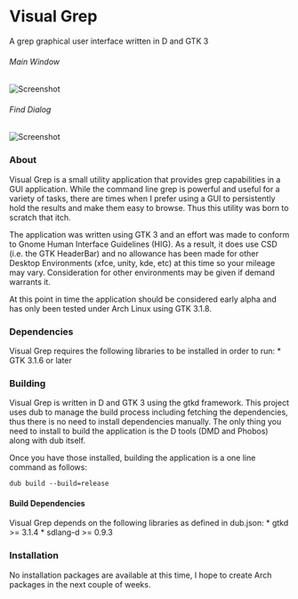 # Visual Grep
A grep graphical user interface written in D and GTK 3

###### Main Window
![Screenshot](http://www.gexperts.com/img/vgrep/main.png)

###### Find Dialog
![Screenshot](http://www.gexperts.com/img/vgrep/options.png)

### About

Visual Grep is a small utility application that provides grep capabilities in a GUI application. While the command line grep is powerful and useful for a variety of tasks, there are times when I prefer using a GUI to persistently hold the results and make them easy to browse. Thus this utility was born to scratch that itch.

The application was written using GTK 3 and an effort was made to conform to Gnome Human Interface Guidelines (HIG). As a result, it does use CSD (i.e. the GTK HeaderBar) and no allowance has been made for other Desktop Environments (xfce, unity, kde, etc) at this time so your mileage may vary. Consideration for other environments may be given if demand warrants it.

At this point in time the application should be considered early alpha and has only been tested under Arch Linux using GTK 3.1.8.

### Dependencies

Visual Grep requires the following libraries to be installed in order to run:
    * GTK 3.1.6 or later

### Building

Visual Grep is written in D and GTK 3 using the gtkd framework. This project uses dub to manage the build process including fetching the dependencies, thus there is no need to install dependencies manually. The only thing you need to install to build the application is the D tools (DMD and Phobos) along with dub itself.

Once you have those installed, building the application is a one line command as follows:

```
dub build --build=release
```
#### Build Dependencies

Visual Grep depends on the following libraries as defined in dub.json:
    * gtkd >= 3.1.4
    * sdlang-d >= 0.9.3

### Installation

No installation packages are available at this time, I hope to create Arch packages in the next couple of weeks.
